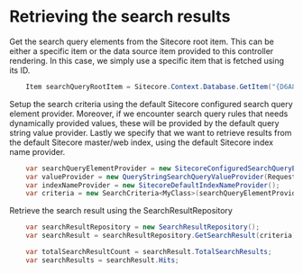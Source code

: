 # Retrieving the search results

Get the search query elements from the Sitecore root item. This can be either a specific item or the data source item provided to this controller rendering. In this case, we simply use a specific item that is fetched using its ID.

```csharp
    Item searchQueryRootItem = Sitecore.Context.Database.GetItem("{D6A82E1F-6687-495E-8243-D865B1BF28BA}");
```

Setup the search criteria using the default Sitecore configured search query element provider. Moreover, if we encounter search query rules that needs dynamically provided values, these will be provided by the default query string value provider. Lastly we specify that we want to retrieve results from the default Sitecore master/web index, using the default Sitecore index name provider.

```csharp
    var searchQueryElementProvider = new SitecoreConfiguredSearchQueryElementProvider(searchQueryRootItem);
    var valueProvider = new QueryStringSearchQueryValueProvider(Request.QueryString);
    var indexNameProvider = new SitecoreDefaultIndexNameProvider();
    var criteria = new SearchCriteria<MyClass>(searchQueryElementProvider, valueProvider, indexNameProvider);
```

Retrieve the search result using the SearchResultRepository

```csharp
    var searchResultRepository = new SearchResultRepository();
    var searchResult = searchResultRepository.GetSearchResult(criteria);

    var totalSearchResultCount = searchResult.TotalSearchResults; 
    var searchResults = searchResult.Hits;
```